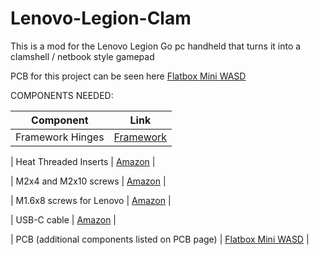 # Lenovo-Legion-Clam
This is a mod for the Lenovo Legion Go pc handheld that turns it into a clamshell / netbook style gamepad

PCB for this project can be seen here [Flatbox Mini WASD](https://github.com/bobwulff/flatbox_mini_WASD/)

COMPONENTS NEEDED:

| Component | Link |
| ------------- | -------------
| Framework Hinges | [Framework](https://frame.work/products/display-hinge-kit?v=FRANFB0001&srsltid=AfmBOopJ9EJw6HXKC0FaSyZRhZyf8clR3HFSNuRGM48nQlWKyBm1zskz) |

| Heat Threaded Inserts | [Amazon](https://amzn.to/3Rn92r1) |

| M2x4 and M2x10 screws | [Amazon](https://amzn.to/3GeJXMA) |

| M1.6x8 screws for Lenovo | [Amazon](https://amzn.to/3RnncbG) |

| USB-C cable | [Amazon](https://amzn.to/3Y2GmY5) |

| PCB (additional components listed on PCB page) | [Flatbox Mini WASD](https://github.com/bobwulff/flatbox_mini_WASD/) |
